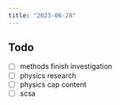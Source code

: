 ```yaml
---
title: "2023-06-28"
---
```


## Todo
- [ ] methods finish investigation
- [ ] physics research
- [ ] physics cap content
- [ ] scsa